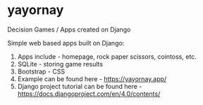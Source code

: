 # yayornay
Decision Games / Apps created on Django


Simple web based apps built on Django:
1. Apps include - homepage, rock paper scissors, cointoss, etc. 
2. SQLite - storing game results 
3. Bootstrap - CSS 
4. Example can be found here - https://yayornay.app/
5. Django project tutorial can be found here - https://docs.djangoproject.com/en/4.0/contents/
